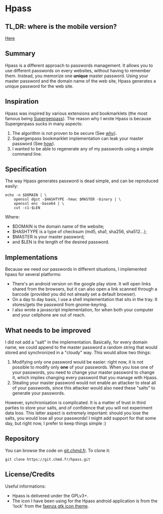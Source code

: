 Hpass
=====

TL,DR: where is the mobile version?
-----------------------------------

[Here](https://git.chmd.fr/?p=hpass.git;a=blob_plain;f=js/index.html;hb=HEAD)

Summary
-------

Hpass is a different approach to passwords management. It allows you to
use different passwords on every websites, without having to remember
them. Instead, you memorize one **unique** master password. Using your
master password and the domain name of the web site, Hpass generates a
unique password for the web site.

Inspiration
-----------

Hpass was inspired by various extensions and bookmarklets (the most famous
being [Supergenpass](http://supergenpass.com)). The reason why I wrote
Hpass is because Supergenpass sucks in many aspects:

  1. The algorithm is not proven to be secure (See
     [why](http://stackoverflow.com/a/3484954/628786)).
  2. Supergenpass bookmarklet implementation can leak your
     master password (See
     [how](http://akibjorklund.com/2009/supergenpass-is-not-that-secure)).
  3. I wanted to be able to regenerate any of my passwords using a
     simple command line.

Specification
-------------

The way Hpass generates password is dead simple, and can be reproduced
easily:

    echo -n $DOMAIN | \
        openssl dgst -$HASHTYPE -hmac $MASTER -binary | \
        openssl enc -base64 | \
        cut -c1-$LEN

Where:

  * \$DOMAIN is the domain name of the website;
  * \$HASHTYPE is a type of checksum (md5, sha1, sha256, sha512...);
  * \$MASTER is your master password;
  * and \$LEN is the length of the desired password.

Implementations
---------------

Because we need our passwords in different situations, I implemented hpass
for several platforms:

  - There's an android version on the google play store. It will open
    links shared from the browsers, but it can also open a link scanned
    through a barcode (provided you did not already set a default
    browser).
  - On a day to day basis, I use a shell implementation that sits in the
    tray. It stores/gets the password from gnome-keyring.
  - I also wrote a javascript implementation, for when both your
    computer and your cellphone are out of reach.

What needs to be improved
-------------------------

I did not add a "salt" in the implementation. Basically, for every domain
name, we could append to the master password a random string that would
stored and synchronized in a "cloudy" way. This would allow two things:

  1. Modifying only one password would be easier: right now, it is not
     possible to modify only **one** of your passwords. When you lose
     one of your passwords, you need to change your master password to
     change it, which implies changing every password that you manage
     with Hpass.
  2. Stealing your master password would not enable an attacker to steal
     all of your passwords, since this attacker would also need these
     "salts" to generate your passwords.

However, synchronisation is complicated. It is a matter of trust in third
parties to store your salts, and of confidence that you will not
experiment data loss. This latter aspect is extremely important: should
you lose the salts, you would lose all your passwords!  I might add
support for that some day, but right now, I prefer to keep things simple
:)

Repository
----------
You can browse the code on
[git.chmd.fr](https://git.chmd.fr/?p=hpass.git;a=summary). To clone
it:

    git clone https://git.chmd.fr/hpass.git


License/Credits
-------

Useful informations:

  * Hpass is delivered under the GPLv3+.
  * The icon I have been using for the Hpass android application is from
    the 'lock' from the [faenza gtk icon
    theme](https://code.google.com/p/faenza-icon-theme).
